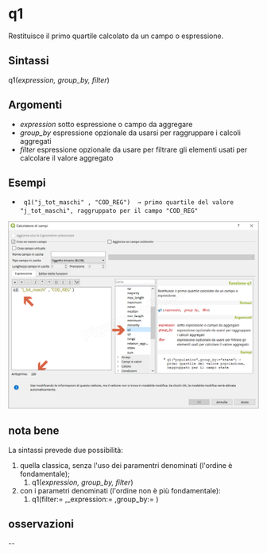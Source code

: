 # q1

Restituisce il primo quartile calcolato da un campo o espressione.

## Sintassi

q1(_expression, group_by, filter_)

## Argomenti

* _expression_ sotto espressione o campo da aggregare
* _group_by_ espressione opzionale da usarsi per raggruppare i calcoli aggregati
* _filter_ espressione opzionale da usare per filtrare gli elementi usati per calcolare il valore aggregato

## Esempi

* ` q1("j_tot_maschi" , "COD_REG")  → primo quartile del valore "j_tot_maschi", raggruppato per il campo "COD_REG"`

![](/img/aggregates/q1/q11.png)

## nota bene

La sintassi prevede due possibilità:
1. quella classica, senza l'uso dei paramentri denominati (l'ordine è fondamentale);
    1. q1(_expression, group_by, filter_)
2. con i parametri denominati (l'ordine non è più fondamentale): 
    1. q1(filter:= ,_expression:= ,group_by:= )

## osservazioni

--
